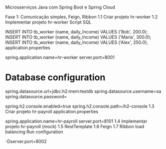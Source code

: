 Microsserviços Java com Spring Boot e Spring Cloud

Fase 1: Comunicação simples, Feign, Ribbon
1.1 Criar projeto hr-worker
1.2 Implementar projeto hr-worker
Script SQL

INSERT INTO tb_worker (name, daily_Income) VALUES ('Bob', 200.0);
INSERT INTO tb_worker (name, daily_Income) VALUES ('Maria', 300.0);
INSERT INTO tb_worker (name, daily_Income) VALUES ('Alex', 250.0);
application.properties

spring.application.name=hr-worker
server.port=8001

# Database configuration
spring.datasource.url=jdbc:h2:mem:testdb
spring.datasource.username=sa
spring.datasource.password=

spring.h2.console.enabled=true
spring.h2.console.path=/h2-console
1.3 Criar projeto hr-payroll
application.properties

spring.application.name=hr-payroll
server.port=8101
1.4 Implementar projeto hr-payroll (mock)
1.5 RestTemplate
1.6 Feign
1.7 Ribbon load balancing
Run configuration

-Dserver.port=8002
